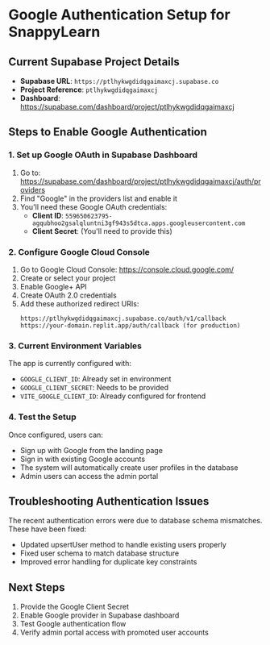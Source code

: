 # Google Authentication Setup for SnappyLearn

## Current Supabase Project Details
- **Supabase URL**: `https://ptlhykwgdidqgaimaxcj.supabase.co`
- **Project Reference**: `ptlhykwgdidqgaimaxcj`
- **Dashboard**: https://supabase.com/dashboard/project/ptlhykwgdidqgaimaxcj

## Steps to Enable Google Authentication

### 1. Set up Google OAuth in Supabase Dashboard
1. Go to: https://supabase.com/dashboard/project/ptlhykwgdidqgaimaxcj/auth/providers
2. Find "Google" in the providers list and enable it
3. You'll need these Google OAuth credentials:
   - **Client ID**: `559650623795-agqubhoo2gsalqluntni3gf943s5dtca.apps.googleusercontent.com`
   - **Client Secret**: (You'll need to provide this)

### 2. Configure Google Cloud Console
1. Go to Google Cloud Console: https://console.cloud.google.com/
2. Create or select your project
3. Enable Google+ API
4. Create OAuth 2.0 credentials
5. Add these authorized redirect URIs:
   ```
   https://ptlhykwgdidqgaimaxcj.supabase.co/auth/v1/callback
   https://your-domain.replit.app/auth/callback (for production)
   ```

### 3. Current Environment Variables
The app is currently configured with:
- `GOOGLE_CLIENT_ID`: Already set in environment
- `GOOGLE_CLIENT_SECRET`: Needs to be provided
- `VITE_GOOGLE_CLIENT_ID`: Already configured for frontend

### 4. Test the Setup
Once configured, users can:
- Sign up with Google from the landing page
- Sign in with existing Google accounts
- The system will automatically create user profiles in the database
- Admin users can access the admin portal

## Troubleshooting Authentication Issues
The recent authentication errors were due to database schema mismatches. These have been fixed:
- Updated upsertUser method to handle existing users properly
- Fixed user schema to match database structure
- Improved error handling for duplicate key constraints

## Next Steps
1. Provide the Google Client Secret
2. Enable Google provider in Supabase dashboard
3. Test Google authentication flow
4. Verify admin portal access with promoted user accounts